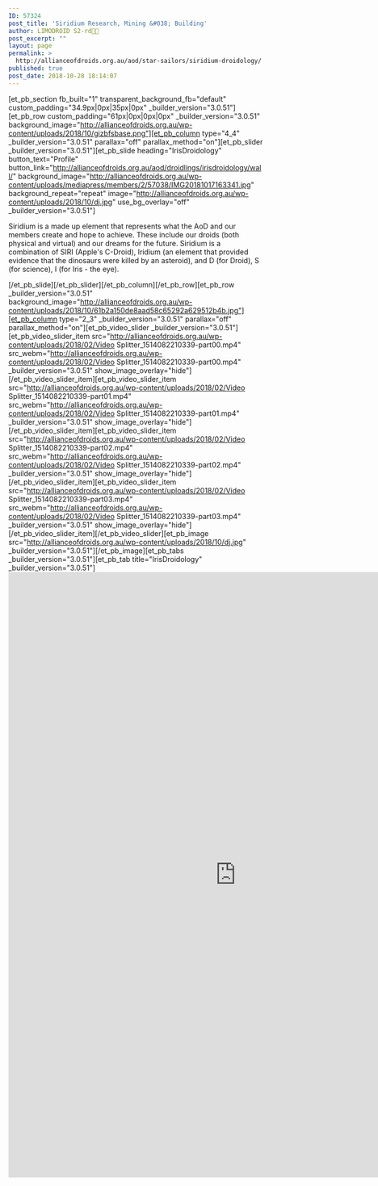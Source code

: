 ```yaml
---
ID: 57324
post_title: 'Siridium Research, Mining &#038; Building'
author: LIMODROID S2-rd🔭🔬
post_excerpt: ""
layout: page
permalink: >
  http://allianceofdroids.org.au/aod/star-sailors/siridium-droidology/
published: true
post_date: 2018-10-28 18:14:07
---
```

[et_pb_section fb_built="1" transparent_background_fb="default" custom_padding="34.9px|0px|35px|0px" _builder_version="3.0.51"][et_pb_row custom_padding="61px|0px|0px|0px" _builder_version="3.0.51" background_image="http://allianceofdroids.org.au/wp-content/uploads/2018/10/gizbfsbase.png"][et_pb_column type="4_4" _builder_version="3.0.51" parallax="off" parallax_method="on"][et_pb_slider _builder_version="3.0.51"][et_pb_slide heading="IrisDroidology" button_text="Profile" button_link="http://allianceofdroids.org.au/aod/droidlings/irisdroidology/wall/" background_image="http://allianceofdroids.org.au/wp-content/uploads/mediapress/members/2/57038/IMG20181017163341.jpg" background_repeat="repeat" image="http://allianceofdroids.org.au/wp-content/uploads/2018/10/dj.jpg" use_bg_overlay="off" _builder_version="3.0.51"]<p>Siridium is a made up element that represents what the AoD and our members create and hope to achieve. These include our droids (both physical and virtual) and our dreams for the future. Siridium is a combination of SIRI (Apple's C-Droid), Iridium (an element that provided evidence that the dinosaurs were killed by an asteroid), and D (for Droid), S (for science), I (for Iris - the eye).</p>[/et_pb_slide][/et_pb_slider][/et_pb_column][/et_pb_row][et_pb_row _builder_version="3.0.51" background_image="http://allianceofdroids.org.au/wp-content/uploads/2018/10/61b2a150de8aad58c65292a629512b4b.jpg"][et_pb_column type="2_3" _builder_version="3.0.51" parallax="off" parallax_method="on"][et_pb_video_slider _builder_version="3.0.51"][et_pb_video_slider_item src="http://allianceofdroids.org.au/wp-content/uploads/2018/02/Video Splitter_1514082210339-part00.mp4" src_webm="http://allianceofdroids.org.au/wp-content/uploads/2018/02/Video Splitter_1514082210339-part00.mp4" _builder_version="3.0.51" show_image_overlay="hide"][/et_pb_video_slider_item][et_pb_video_slider_item src="http://allianceofdroids.org.au/wp-content/uploads/2018/02/Video Splitter_1514082210339-part01.mp4" src_webm="http://allianceofdroids.org.au/wp-content/uploads/2018/02/Video Splitter_1514082210339-part01.mp4" _builder_version="3.0.51" show_image_overlay="hide"][/et_pb_video_slider_item][et_pb_video_slider_item src="http://allianceofdroids.org.au/wp-content/uploads/2018/02/Video Splitter_1514082210339-part02.mp4" src_webm="http://allianceofdroids.org.au/wp-content/uploads/2018/02/Video Splitter_1514082210339-part02.mp4" _builder_version="3.0.51" show_image_overlay="hide"][/et_pb_video_slider_item][et_pb_video_slider_item src="http://allianceofdroids.org.au/wp-content/uploads/2018/02/Video Splitter_1514082210339-part03.mp4" src_webm="http://allianceofdroids.org.au/wp-content/uploads/2018/02/Video Splitter_1514082210339-part03.mp4" _builder_version="3.0.51" show_image_overlay="hide"][/et_pb_video_slider_item][/et_pb_video_slider][et_pb_image src="http://allianceofdroids.org.au/wp-content/uploads/2018/10/dj.jpg" _builder_version="3.0.51"][/et_pb_image][et_pb_tabs _builder_version="3.0.51"][et_pb_tab title="IrisDroidology" _builder_version="3.0.51"]<iframe src="http://allianceofdroids.org.au/aod/droidlings/irisdroidology/" name="frame1" width="900px" height="1200px" frameborder="no" scrolling="auto" align="center">[/et_pb_tab][et_pb_tab title="A0-D2 (Gallery)" _builder_version="3.0.51"][/et_pb_tab][et_pb_tab title="Droids" _builder_version="3.0.51"][cpm id=665][/et_pb_tab][/et_pb_tabs][/et_pb_column][et_pb_column type="1_3" _builder_version="3.0.51" parallax="off" parallax_method="on"][et_pb_audio audio="http://allianceofdroids.org.au/wp-content/uploads/2018/08/Gizmonauts-Our-Space-Colony-Aubrey-Hodges-2012.mp3" title="Gizmonauts" artist_name="Backflip Studios" album_name="Droid Games" image_url="http://allianceofdroids.org.au/wp-content/uploads/2018/10/Coverpic.png" _builder_version="3.0.51" background_color="#7EBEC5"][/et_pb_audio][et_pb_blurb title="About Gizmonauts" _builder_version="3.0.51" background_image="http://allianceofdroids.org.au/wp-content/uploads/2018/10/background-ekonomi.png"]<p>Gizmonauts was a game developed and maintained by <a href="http://backflipstudios.com">http://backflipstudios.com</a> from 2012 to 2017. It followed the story of a robot colony in space, with the player building their base up with new robots and adding inventions (gizmos) to the robots. The player could engage in battles with other bots as well. There were even special edition and limited edition bots.</p>
<p>Gizmonauts was my first "special" game, which I played exclusively on the original AoiPoD. I remember downloading it with my dad, and I spent hours playing it. My first special bot was the franketbot, which was released shortly after I downloaded the game. My <em>other</em> favourite bots were the science bots. I never got to get the holy grail, the Astrobot, but I was fortunate enough to play it and I was able to make something that could influence my futurue droid projects.</p>[/et_pb_blurb][/et_pb_column][/et_pb_row][/et_pb_section]